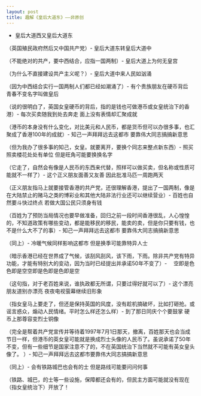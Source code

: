 ```yaml
---
layout: post
title: 趣解《皇后大道东》——非原创
---
```


- 皇后大道西又皇后大道东


（英国殖民政府然后又中国共产党）- 皇后大道东转皇后大道中


（不能绝对的共产，要中西结合，应指一国两制）- 皇后大道上为何无皇宫


（为什么不直接建设共产主义呢？）- 皇后大道中来人民如汹涌


（因为中西结合实行一国两制人们都已经如潮涌了）- 有个贵族朋友在硬币背后 青春不变名字叫做皇后


（说的很明白了，英国女皇硬币的背后，指的是钱也可做港币或女皇统治下的香港）- 每次买卖随我到处去奔走 面上没有表情却汇聚成就


（港币的本身没有什么变化，对比美元和人民币，都是货币但可以办很多事，也汇聚成了香港100年的成就）- 知己一声拜拜远去这都市 要靠伟大同志搞搞新意思


（但为我办了很多事的知己，女皇。就要离开，要换个同志来整点新东西）- 照买照卖楼花处处有单位 但是旺角可能要换换名字


（它走了，自然会有像是人民币的东西来代替，照样可以做买卖，但名称或性质可能就不一样了）- 这个正义朋友面善又友善 因此批准马匹一周跑两天


（正义朋友指马上就要接管香港的共产党，还很理解香港，提出了一国两制，像是在大陆禁止的赌马之类的博彩业和其他大陆非法行业还可以继续营业）- 百姓也自然要斗快过终点 若做大国公民只须身有钱


（百姓为了预防当局情况也要早做准备，回归之前一段时间香港很乱，人心惶惶的，不知道政策有哪些变动，都是能移民的移民，能卖的卖，但是你只要有钱，也不是什么大不了的事）- 知己一声拜拜远去这都市 要靠伟大同志搞搞新意思


（同上）- 冷暖气候同样影响这都市 但是换季可能靠特异人士


（暗示香港已经在世界成了气候，该刮风刮风，该下雨，下雨。除非共产党有特异功能，才能有特别大的变动，因为当时已经提出并承诺50年不变了）- 　空即是色色即是空空即是色即是色即是空


（这句指，对于老百姓来说，谁执政都无所谓，只要过得好就可以了）- 这个漂亮朋友道别亦漂亮 夜夜电视萤幕继续旧形象


（指女皇马上要走了，但还是保持英国的风度，没有趁机搞破坏，比如打砸抢。或谣言惑众，煽动人民情绪。平时怎么样还怎么样）- 到了那日同庆个个要鼓掌 硬币上那尊容变烈士铜像


（完全是帮着共产党宣传并等待着1997年7月1日那天，撤离，百姓那天也会当成节日一样，但港币的英女皇可能就是换成烈士头像的人民币了。虽说承诺了50年不变，但有一些细节是国家注意不了的，不在英国统治下当然就不可能有英女皇头像了。 ）- 知己一声拜拜远去这都市要靠伟大同志搞搞新意思


（同上）- 会有铁路城巴也会有的士 但是路线可能要问问何事


（铁路、城巴，的士等一些设施，保障都还会有的，但民主方面可能就没有现在（指女皇统治下）开放了！
